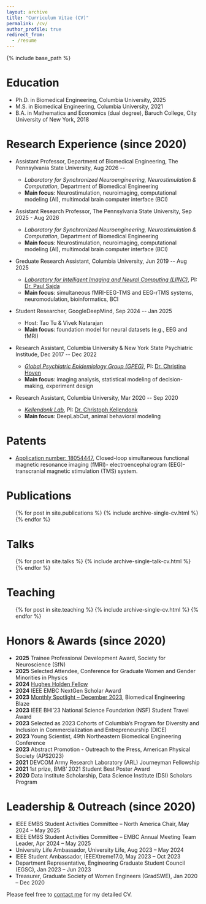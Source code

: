 ```yaml
---
layout: archive
title: "Curriculum Vitae (CV)"
permalink: /cv/
author_profile: true
redirect_from:
  - /resume
---
```


{% include base_path %}

Education
======
* Ph.D. in Biomedical Engineering, Columbia University, 2025
* M.S. in Biomedical Engineering, Columbia University, 2021
* B.A. in Mathematics and Economics (dual degree), Baruch College, City University of New York, 2018

Research Experience (since 2020)
======
* Assistant Professor, Department of Biomedical Engineering, The Pennsylvania State University, Aug 2026 --
  * <i>Laboratory for Synchronized Neuroengineering, Neurostimulation & Computation</i>, Department of Biomedical Engineering 
  * <b>Main focus</b>: Neurostimulation, neuroimaging, computational modeling (AI), multimodal brain computer interface (BCI)

* Assistant Research Professor, The Pennsylvania State University, Sep 2025 - Aug 2026
  * <i>Laboratory for Synchronized Neuroengineering, Neurostimulation & Computation</i>, Department of Biomedical Engineering
  * <b>Main focus</b>: Neurostimulation, neuroimaging, computational modeling (AI), multimodal brain computer interface (BCI)

* Greduate Research Assistant, Columbia University, Jun 2019 -- Aug 2025
  * <i>[Laboratory for Intelligent Imaging and Neural Computing (LIINC)](https://liinc.bme.columbia.edu)</i>, PI: [Dr. Paul Sajda](https://www.bme.columbia.edu/faculty/paul-sajda)
  * <b>Main focus</b>: simultaneous fMRI-EEG-TMS and EEG-rTMS systems, neuromodulation, bioinformatics, BCI

* Student Researcher, GoogleDeepMind, Sep 2024 -- Jan 2025
  * Host: Tao Tu & Vivek Natarajan
  * <b>Main focus</b>: foundation model for neural datasets (e.g., EEG and fMRI)

* Research Assistant, Columbia University & New York State Psychiatric Institude, Dec 2017 -- Dec 2022
  * <i>[Global Psychiatric Epidemiology Group (GPEG)](https://childadolescentpsych.cumc.columbia.edu/professionals/research-programs/global-psychiatric-epidemiology-group-gpeg/gpeg-members)</i>, PI: [Dr. Christina Hoven](https://www.columbiapsychiatry.org/profile/christina-hoven-phd)
  * <b>Main focus</b>: imaging analysis, statistical modeling of decision-making, experiment design

* Research Assistant, Columbia University, Mar 2020 -- Sep 2020 
  * <i>[Kellendonk Lab](https://www.kellendonklab.org)</i>, PI: [Dr. Christoph Kellendonk](https://www.columbiapsychiatry.org/profile/christoph-kellendonk-phd)
  * <b>Main focus</b>: DeepLabCut, animal behavioral modeling 

Patents
======
* [Application number: 18054447](https://patents.google.com/patent/US20230143233A1/en), Closed-loop simultaneous functional magnetic resonance imaging (fMRI)- electroencephalogram (EEG)- transcranial magnetic stimulation (TMS) system.

Publications
======
  <ul>{% for post in site.publications %}
    {% include archive-single-cv.html %}
  {% endfor %}</ul>
  
Talks
======
  <ul>{% for post in site.talks %}
    {% include archive-single-talk-cv.html %}
  {% endfor %}</ul>
  
Teaching
======
  <ul>{% for post in site.teaching %}
    {% include archive-single-cv.html %}
  {% endfor %}</ul>

Honors & Awards (since 2020)
======
* <b>2025</b>  Trainee Professional Development Award, Society for Neuroscience (SfN)
* <b>2025</b>  Selected Attendee, Conference for Graduate Women and Gender Minorities in Physics
* <b>2024</b>  [Hughes Holden Fellow](https://hughesholdenfoundation.org/)
* <b>2024</b>  IEEE EMBC NextGen Scholar Award
* <b>2023</b>  [Monthly Spotlight – December 2023](https://www.bme.columbia.edu/december-2023-bme-blaze-xiaoxiao-sun), Biomedical Engineering Blaze
* <b>2023</b>  IEEE BHI’23 National Science Foundation (NSF) Student Travel Award
* <b>2023</b>  Selected as 2023 Cohorts of Columbia’s Program for Diversity and Inclusion in Commercialization and Entrepreneurship (DICE) 
* <b>2023</b>  Young Scientist, 49th Northeastern Biomedical Engineering Conference
* <b>2023</b>  Abstract Promotion - Outreach to the Press, American Physical Society (APS2023)
* <b>2021</b>  DEVCOM Army Research Laboratory (ARL) Journeyman Fellowship
* <b>2021</b>  1st prize, BMB’ 2021 Student Best Poster Award
* <b>2020</b>  Data Institute Scholarship, Data Science Institute (DSI) Scholars Program

Leadership & Outreach (since 2020)
======
* IEEE EMBS Student Activities Committee – North America Chair, May 2024 – May 2025
* IEEE EMBS Student Activities Committee – EMBC Annual Meeting Team Leader, Apr 2024 – May 2025
* University Life Ambassador, University Life, Aug 2023 – May 2024 
* IEEE Student Ambassador, IEEEXtreme17.0, May 2023 – Oct 2023
* Department Representative, Engineering Graduate Student Council (EGSC), Jan 2023 – Jun 2023
* Treasurer, Graduate Society of Women Engineers (GradSWE), Jan 2020 – Dec 2020

Please feel free to [contact me](xiaoxiao.sun@columbia.edu) for my detailed CV.
